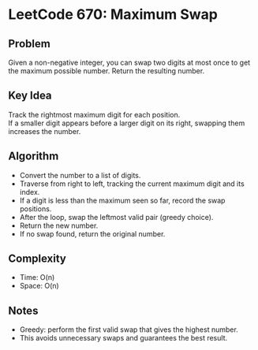 # LeetCode 670: Maximum Swap

## Problem  
Given a non-negative integer, you can swap two digits at most once to get the maximum possible number. Return the resulting number.

## Key Idea  
Track the rightmost maximum digit for each position.  
If a smaller digit appears before a larger digit on its right, swapping them increases the number.

## Algorithm  
- Convert the number to a list of digits.  
- Traverse from right to left, tracking the current maximum digit and its index.  
- If a digit is less than the maximum seen so far, record the swap positions.  
- After the loop, swap the leftmost valid pair (greedy choice).  
- Return the new number.  
- If no swap found, return the original number.

## Complexity  
- Time: O(n)  
- Space: O(n)

## Notes  
- Greedy: perform the first valid swap that gives the highest number.  
- This avoids unnecessary swaps and guarantees the best result.
